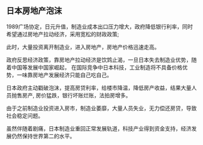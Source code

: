 ## 日本房地产泡沫

1989广场协定，日元升值，制造业成本出口压力增大，政府降低银行利率，同时希望通过房地产拉动经济，采用宽松的财政政策;

此时，大量投资离开制造业，进入房地产，房地产价格迅速走高。

政府反思经济政策，靠房地产拉动经济是饮鸩止渴，一旦日本失去制造业优势，随着中国等发展中国家崛起，
在国际竞争中日本科技，工业制造将不具备价格优势，一味靠房地产发展经济只能自己吃自己。

日本政府主动戳破泡沫，提高房贷利率，给楼市降温，降低房产收益，结果大量人员抛售房产, 房价猛跌，银行坏账烂账，法拍房增多。

由于之前制造业投资进入房市，制造业萎靡，大量人员失业，无力偿还房贷，导致社会稳定问题。

虽然伴随着剧痛，日本制造业重回正常发展轨道，科技产业得到资金支持，经济发展仍然保持世界第二的水平。
